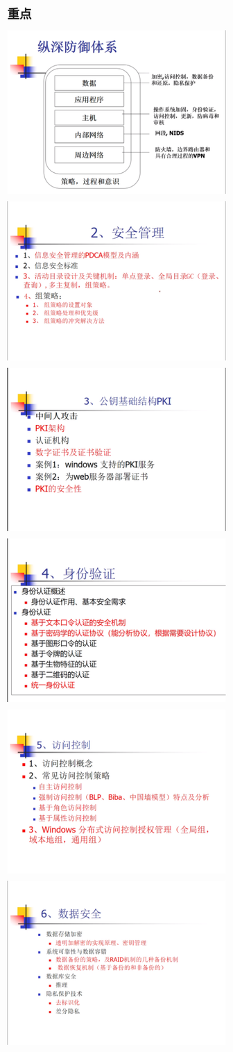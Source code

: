 # 重点

![](image/Pasted%20image%2020220630130447.png)


![](image/Pasted%20image%2020220630125545.png)

![](image/Pasted%20image%2020220630125623.png)

![](image/Pasted%20image%2020220630125808.png)

![](image/Pasted%20image%2020220630125955.png)

![](image/Pasted%20image%2020220630125932.png)


